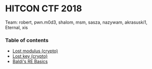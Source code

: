 # HITCON CTF 2018

Team: robert, pwn.m0d3, shalom, msm, sasza, nazywam, akrasuski1, Eternal, xis

### Table of contents

* [Lost modulus (crypto)](crypto_paillier)
* [Lost key (crypto)](crypto_rsa)
* [Baldi's RE Basics](re_baldi)

